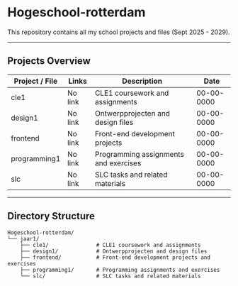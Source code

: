 # Hogeschool-rotterdam
This repository contains all my school projects and files (Sept 2025 - 2029).

---

## Projects Overview

| Project / File   | Links    | Description                           | Date         |
|------------------|----------|---------------------------------------|--------------|
| cle1             | No link  | CLE1 coursework and assignments       | 00-00-0000   |
| design1          | No link  | Ontwerpprojecten and design files     | 00-00-0000   |
| frontend         | No link  | Front-end development projects        | 00-00-0000   |
| programming1     | No link  | Programming assignments and exercises | 00-00-0000   |
| slc              | No link  | SLC tasks and related materials       | 00-00-0000   |

---

## Directory Structure

```
Hogeschool-rotterdam/
└── jaar1/
    ├── cle1/               # CLE1 coursework and assignments
    ├── design1/            # Ontwerpprojecten and design files
    ├── frontend/           # Front-end development projects and exercises
    ├── programming1/       # Programming assignments and exercises
    └── slc/                # SLC tasks and related materials
```
